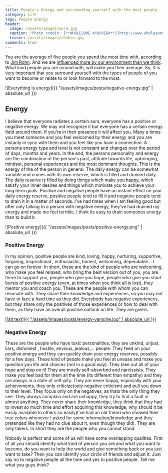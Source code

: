 ```yaml
---
title: People's Energy and surrounding yourself with the best people
category: Life
tags: People Energy
header:
  image: /assets/images/aura.jpg
  caption: "Photo credit: [**WHOLESOME AYURVEDA**](http://www.wholesomeayurveda.com/2016/10/24/aura-part-1/)"
  teaser: /assets/images/chakra.jpg 
comments: true
---
```


You are the [average of five people](http://www.businessinsider.com/jim-rohn-youre-the-average-of-the-five-people-you-spend-the-most-time-with-2012-7?IR=T) you spend the most time with, according to [Jim Rohn](https://www.jimrohn.com/).  And we are [influenced more by our environment than we think](http://www.businessinsider.com/32-ways-to-quickly-and-easily-improve-your-life-2012-7?IR=T#dont-study-in-groups-28). What kind people you are around with, will make you their average. So, it is very important that you surround yourself with the types of people of you want to become or relate to or look forward to the most. 

![Everything is energy]({{ "/assets/images/posts/negative-energy.jpg" | absolute_url }})
## Energy

I believe that everyone radiates a certain aura, everyone has a positive or negative energy. We may not recognize it but everyone has a certain energy field around them. If you're in their presence it will affect you. Many a times you meet someone and you feel welcomed by their energy and you are instanly in sync with them and you feel like you have a connection. A persons energy type and level is not constant and changes over the period of days, months and years. In the end, the persons personality and energy are the combination of the person's past, attitude towards life, upbringing, mindset, personal experiences and the most dominant thoughts. This is the energy of the of the person in general. The daily energy can be somewhat variable and comes with its own reserve, which is filled and drained daily. The daily reserve is filled by doing things which make you happy, which satisfy your inner desires and things which motivate you to achieve your long term goals. Positive and negative people have an instant effect on your daily energy reserve, positive people tend to fill it and negative people tend to drain  it in a matter of seconds. I've had times when I am feeling good but after only talking to a person with negative energy, they've had drained my energy and made me feel terrible. I think its easy to drain someones energy than to build it. 

![Positive energy]({{ "/assets/images/posts/positive-energy.png" | absolute_url }})
### Positive Energy

In my opinion, positive people are kind, loving, happy, nurturing, supportive, forgiving, inspirational , enthusiastic, honest, welcoming, dependable... I can go on forever. In short, these are the kind of people who are welcoming, who make you feel relaxed, who bring the best version out of you, you are there to support you, people who give you hope, people who give you short bursts of positive energy (even, at times when you think all is lost), they mentor you and coach you. These are the people with whom you can resonate with. They share their knowledge and experiences, so you may not have to face a hard time as they did. Everybody has negative experiences, but they share only the positives of those experiences or how to deal with them, as they have an overall positive outlook on life. They are givers.

[![alt text]({{ "/assets/images/posts/energy-vampire.jpg" | absolute_url }})](http://www.viralnovelty.net/conquering-energy-vampires-5-ways-protect-positive-energy/) 

### Negative Energy

These are the people who have toxic personalities, they are unkind, unjust, liars, dishonest , hostile, envious, jealous,... people. They feed on your positive energy and they can quickly drain your energy reserves, possibly for a few days. These kind of people make you feel at unease and make you question you life and choices (not in a good way). They take out all of your hope and step on it! They are mostly self-absorbed and narcissists. They make you feel bad for them all the time (its different than empathy) and they are always in a state of self-pity. They are never happy, especially with your achievements, they only criticize(only negative criticism) and pull you down to their level. They focus only on the negatives, as thats the only thing they see. They always complain and are unhappy, they try to find a fault in almost anything. They never share their knowledge, they think that they had to invest so much time and effort acquiring this knowledge, why should it be easily available to others so easily(I've had an old friend who showed their true colors whenever I asked for some information/knowledge and they pretended like they had no clue about it, even though they did). They are only takers. In short they are the people who you cannot stand. 



Nobody is perfect and some of us will have some overlapping qualities. First of all you should identify what kind of person you are and what you want to become, do you want to help the world and give something back or you just want to take? Then you can identify your circle of friends and adjust it. Just say no to negative people all the time and yes to positive people. Tell me what you guys think? 